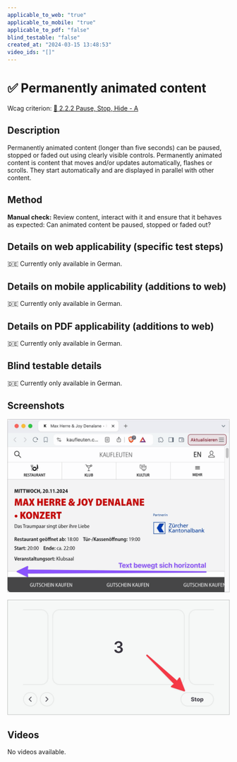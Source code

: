 ```yaml
---
applicable_to_web: "true"
applicable_to_mobile: "true"
applicable_to_pdf: "false"
blind_testable: "false"
created_at: "2024-03-15 13:48:53"
video_ids: "[]"
---
```


# ✅ Permanently animated content

Wcag criterion: [📜 2.2.2 Pause, Stop, Hide - A](..)

## Description

Permanently animated content (longer than five seconds) can be paused, stopped or faded out using clearly visible controls. Permanently animated content is content that moves and/or updates automatically, flashes or scrolls. They start automatically and are displayed in parallel with other content.

## Method

**Manual check:** Review content, interact with it and ensure that it behaves as expected: Can animated content be paused, stopped or faded out?

## Details on web applicability (specific test steps)

🇩🇪 Currently only available in German.

## Details on mobile applicability (additions to web)

🇩🇪 Currently only available in German.

## Details on PDF applicability (additions to web)

🇩🇪 Currently only available in German.

## Blind testable details

🇩🇪 Currently only available in German.

## Screenshots

![Ein horizontal scrollender Werbe-Text](images/ein-horizontal-scrollender-werbe-text.png)

![Ein Karussell mit Autoplay- und entsprechender Stop-Funktion](images/ein-karussell-mit-autoplay-und-entsprechender-stop-funktion.png)

## Videos

No videos available.
